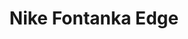 ---
title: Nike Fontanka Edge
featuredImage: /uploads/Nike_Fontanka_Edge.jpg
ecommerceImage: /uploads/Nike_Fontanka_Edge.jpg
description: >-
  Nike Fontanka Edge
price: 2999
code: '1003'
about: Ve más allá de los límites y deja que una nueva ola de estilo se apodere con el Nike Fontanka Edge.Con un diseño inspirado en la cultura rave de San Petersburgo, combinan moda y deporte con una exquisita combinación de pieles sin costuras, malla y detalles de TPU.La suela elevada con un "casete" de espuma ZoomX ultrasuave en el talón añade comodidad al look de los 90.
brands: 
    - NIKE

---